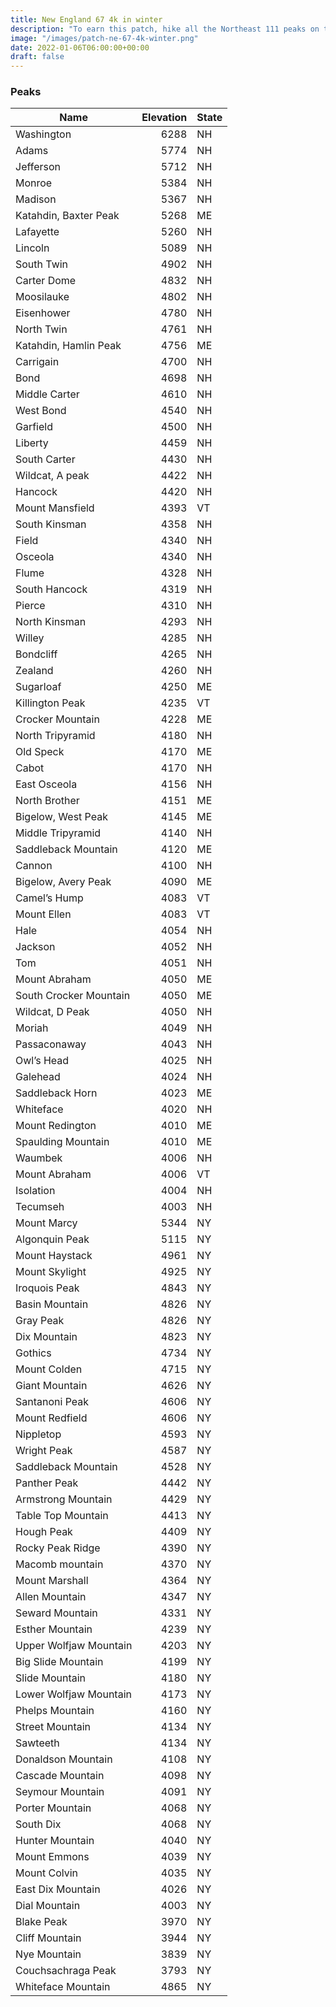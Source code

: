 ```yaml
---
title: New England 67 4k in winter 
description: "To earn this patch, hike all the Northeast 111 peaks on the list"
image: "/images/patch-ne-67-4k-winter.png"
date: 2022-01-06T06:00:00+00:00
draft: false
---
```

### Peaks
| Name | Elevation | State |
|------|----------:|-------|
|  Washington	  |  6288	  |  NH
|  Adams	  |  5774	  |  NH
|  Jefferson	  |  5712	  |  NH
|  Monroe	  |  5384	  |  NH
|  Madison	  |  5367	  |  NH
|  Katahdin, Baxter Peak	  |  5268	|  ME
|  Lafayette	|  5260	  |  NH
|  Lincoln	|  5089	  |  NH
|  South Twin	|  4902	  |  NH
|  Carter Dome	  |  4832	  |  NH
|  Moosilauke	  |  4802	  |  NH
|  Eisenhower	|  4780	  |  NH
|  North Twin	  |  4761	  |  NH
|  Katahdin, Hamlin Peak	  |  4756	  |  ME
|  Carrigain	  |  4700	  |  NH
|  Bond	  |  4698	  |  NH
|  Middle Carter	|  4610	  |  NH
|  West Bond	|  4540	|  NH
|  Garfield	|  4500	  |  NH
|  Liberty	|  4459	  |  NH
|  South Carter	|  4430	|  NH
|  Wildcat, A peak	|  4422	  |  NH
|  Hancock	|  4420	  |  NH
|  Mount Mansfield	|  4393	  |  VT
|  South Kinsman	  |  4358	  |  NH
|  Field	|  4340	  |  NH
|  Osceola	  |  4340	  |  NH
|  Flume	  |  4328	  |NH
|  South Hancock	  |  4319	  |  NH
|  Pierce	  |  4310	  |  NH
|  North Kinsman	|  4293	|  NH
|  Willey	|  4285	  |  NH
|  Bondcliff	|  4265	  |  NH
|  Zealand	|  4260	|  NH
|  Sugarloaf	|  4250	|  ME
|  Killington Peak	|  4235	|  VT
|  Crocker Mountain	|  4228	|  ME
|  North Tripyramid	|  4180	|  NH
|  Old Speck	|  4170	  |  ME
|  Cabot	|  4170	  |  NH
|  East Osceola	|  4156	|  NH
|  North Brother	  |  4151	  |  ME
|  Bigelow, West Peak	|  4145	  |  ME
|  Middle Tripyramid	  |  4140	|  NH
|  Saddleback Mountain	|  4120	|  ME
|  Cannon	  |  4100	  |  NH
|  Bigelow, Avery Peak	|  4090	  |  ME
|  Camel’s Hump	|  4083	|  VT
|  Mount Ellen	|  4083	|  VT
|  Hale	|  4054	|  NH
|  Jackson	|  4052	  |  NH
|  Tom	|  4051	  |  NH
|  Mount Abraham	  |  4050	  |  ME
|  South Crocker Mountain	|  4050	|  ME
|  Wildcat, D Peak	|  4050	  |  NH
|  Moriah	|  4049	|  NH
|  Passaconaway	|  4043	|  NH
|  Owl’s Head	|  4025	|  NH
|  Galehead	  |  4024	|  NH
|  Saddleback Horn	|  4023	  |  ME
|  Whiteface	|  4020	  |  NH
|  Mount Redington	|  4010	  |  ME
|  Spaulding Mountain	|  4010	|  ME
|  Waumbek	|  4006	  |  NH
|  Mount Abraham	|  4006	|  VT
|  Isolation	|  4004	|  NH
|  Tecumseh	|  4003	|  NH
|  Mount Marcy	|  5344	|  NY
|  Algonquin Peak	|  5115	|  NY
|  Mount Haystack	|  4961	|  NY
|  Mount Skylight	|  4925	|  NY
|  Iroquois Peak	|  4843	|  NY
|  Basin Mountain	|  4826	|  NY
|  Gray Peak	|  4826	|  NY
|  Dix Mountain	|  4823	|  NY
|  Gothics	  |  4734	  |  NY
|  Mount Colden	|  4715	|  NY
|  Giant Mountain	|  4626	|  NY
|  Santanoni Peak	|  4606	  |  NY
|  Mount Redfield	  |  4606	  |  NY
|  Nippletop	|  4593	|  NY
|  Wright Peak	|  4587	|  NY
|  Saddleback Mountain	|  4528	|  NY
|  Panther Peak	|  4442	|  NY
|  Armstrong Mountain	|  4429	|  NY
|  Table Top Mountain	|  4413	|  NY
|  Hough Peak	|  4409	|  NY
|  Rocky Peak Ridge	|  4390	|  NY
|  Macomb mountain	|  4370	|  NY
|  Mount Marshall	|  4364	|  NY
|  Allen Mountain	|  4347	|  NY
|  Seward Mountain	|  4331	|  NY
|  Esther Mountain	|  4239	|  NY
|  Upper Wolfjaw Mountain	|  4203	|  NY
|  Big Slide Mountain	|  4199	|  NY
|  Slide Mountain	|  4180	|  NY
|  Lower Wolfjaw Mountain	|  4173	|  NY
|  Phelps Mountain	|  4160	|  NY
|  Street Mountain	|  4134	|  NY
|  Sawteeth	|  4134	|  NY
|  Donaldson Mountain	|  4108	|  NY
|  Cascade Mountain	|  4098	|  NY
|  Seymour Mountain	|  4091	|  NY
|  Porter Mountain	|  4068	|  NY
|  South Dix	|  4068	|  NY
|  Hunter Mountain	|  4040	|  NY
|  Mount Emmons	|  4039	  |  NY
|  Mount Colvin	|  4035	|  NY
|  East Dix Mountain	|  4026	|  NY
|  Dial Mountain	|  4003	|  NY
|  Blake Peak	|  3970	|  NY
|  Cliff Mountain	|  3944	|  NY
|  Nye Mountain	|  3839	|  NY
|  Couchsachraga Peak	|  3793	|  NY
|  Whiteface Mountain	|  4865	|  NY

